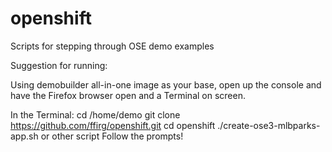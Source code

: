 # openshift
Scripts for stepping through OSE demo examples

Suggestion for running:

Using demobuilder all-in-one image as your base, open up the console and have the Firefox browser open and a Terminal on screen.

In the Terminal:
cd /home/demo
git clone https://github.com/ffirg/openshift.git
cd openshift
./create-ose3-mlbparks-app.sh or other script
Follow the prompts!

